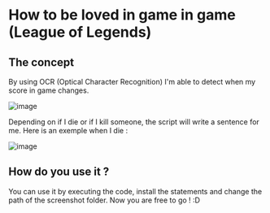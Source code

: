 # How to be loved in game in game (League of Legends)

## The concept

By using OCR (Optical Character Recognition) I'm able to detect when my score in game changes.

![image](https://user-images.githubusercontent.com/26858750/187040634-245c7b01-b43e-4bcd-911c-67f81392691a.png)

Depending on if I die or if I kill someone, the script will write a sentence for me. Here is an exemple when I die :

![image](https://user-images.githubusercontent.com/26858750/187040026-dbe07060-dd25-42c5-a32a-92dd63dbdbde.png)

## How do you use it ?

You can use it by executing the code, install the statements and change the path of the screenshot folder.
Now you are free to go ! :D
